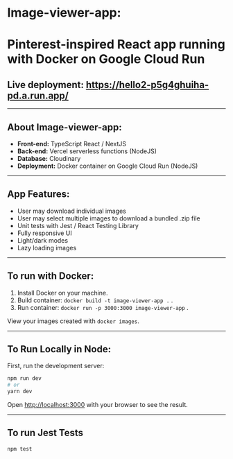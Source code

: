 # Image-viewer-app:
# Pinterest-inspired React app running with Docker on Google Cloud Run

## Live deployment: https://hello2-p5g4ghuiha-pd.a.run.app/


---


## About Image-viewer-app:
- **Front-end:** TypeScript React / NextJS
- **Back-end:** Vercel serverless functions (NodeJS)
- **Database:** Cloudinary
- **Deployment:** Docker container on Google Cloud Run (NodeJS)
---
## App Features:
- User may download individual images
- User may select multiple images to download a bundled .zip file
- Unit tests with Jest / React Testing Library
- Fully responsive UI
- Light/dark modes
- Lazy loading images


---
## To run with Docker:


1. Install Docker on your machine.
2. Build container: `docker build -t image-viewer-app .` .
3. Run container: `docker run -p 3000:3000 image-viewer-app` .

View your images created with `docker images`.

---

## To Run Locally in Node:

First, run the development server:

```bash
npm run dev
# or
yarn dev
```

Open [http://localhost:3000](http://localhost:3000) with your browser to see the result.


---
## To run Jest Tests

```bash
npm test
```
